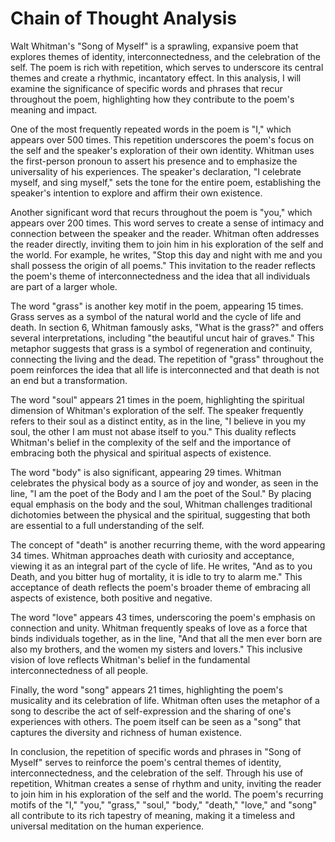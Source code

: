 # Chain of Thought Analysis

Walt Whitman's "Song of Myself" is a sprawling, expansive poem that explores themes of identity, interconnectedness, and the celebration of the self. The poem is rich with repetition, which serves to underscore its central themes and create a rhythmic, incantatory effect. In this analysis, I will examine the significance of specific words and phrases that recur throughout the poem, highlighting how they contribute to the poem's meaning and impact.

One of the most frequently repeated words in the poem is "I," which appears over 500 times. This repetition underscores the poem's focus on the self and the speaker's exploration of their own identity. Whitman uses the first-person pronoun to assert his presence and to emphasize the universality of his experiences. The speaker's declaration, "I celebrate myself, and sing myself," sets the tone for the entire poem, establishing the speaker's intention to explore and affirm their own existence.

Another significant word that recurs throughout the poem is "you," which appears over 200 times. This word serves to create a sense of intimacy and connection between the speaker and the reader. Whitman often addresses the reader directly, inviting them to join him in his exploration of the self and the world. For example, he writes, "Stop this day and night with me and you shall possess the origin of all poems." This invitation to the reader reflects the poem's theme of interconnectedness and the idea that all individuals are part of a larger whole.

The word "grass" is another key motif in the poem, appearing 15 times. Grass serves as a symbol of the natural world and the cycle of life and death. In section 6, Whitman famously asks, "What is the grass?" and offers several interpretations, including "the beautiful uncut hair of graves." This metaphor suggests that grass is a symbol of regeneration and continuity, connecting the living and the dead. The repetition of "grass" throughout the poem reinforces the idea that all life is interconnected and that death is not an end but a transformation.

The word "soul" appears 21 times in the poem, highlighting the spiritual dimension of Whitman's exploration of the self. The speaker frequently refers to their soul as a distinct entity, as in the line, "I believe in you my soul, the other I am must not abase itself to you." This duality reflects Whitman's belief in the complexity of the self and the importance of embracing both the physical and spiritual aspects of existence.

The word "body" is also significant, appearing 29 times. Whitman celebrates the physical body as a source of joy and wonder, as seen in the line, "I am the poet of the Body and I am the poet of the Soul." By placing equal emphasis on the body and the soul, Whitman challenges traditional dichotomies between the physical and the spiritual, suggesting that both are essential to a full understanding of the self.

The concept of "death" is another recurring theme, with the word appearing 34 times. Whitman approaches death with curiosity and acceptance, viewing it as an integral part of the cycle of life. He writes, "And as to you Death, and you bitter hug of mortality, it is idle to try to alarm me." This acceptance of death reflects the poem's broader theme of embracing all aspects of existence, both positive and negative.

The word "love" appears 43 times, underscoring the poem's emphasis on connection and unity. Whitman frequently speaks of love as a force that binds individuals together, as in the line, "And that all the men ever born are also my brothers, and the women my sisters and lovers." This inclusive vision of love reflects Whitman's belief in the fundamental interconnectedness of all people.

Finally, the word "song" appears 21 times, highlighting the poem's musicality and its celebration of life. Whitman often uses the metaphor of a song to describe the act of self-expression and the sharing of one's experiences with others. The poem itself can be seen as a "song" that captures the diversity and richness of human existence.

In conclusion, the repetition of specific words and phrases in "Song of Myself" serves to reinforce the poem's central themes of identity, interconnectedness, and the celebration of the self. Through his use of repetition, Whitman creates a sense of rhythm and unity, inviting the reader to join him in his exploration of the self and the world. The poem's recurring motifs of the "I," "you," "grass," "soul," "body," "death," "love," and "song" all contribute to its rich tapestry of meaning, making it a timeless and universal meditation on the human experience.